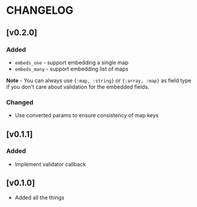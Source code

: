 # CHANGELOG

## [v0.2.0]

### Added

- `embeds_one` - support embedding a single map
- `embeds_many` - support embedding list of maps

**Note** - You can always use `{:map, :string}` or `{:array, :map}` as field type if you don't care about validation for the embedded fields.

### Changed

- Use converted params to ensure consistency of map keys

## [v0.1.1]

### Added

- Implement validator callback

## [v0.1.0]

- Added all the things
